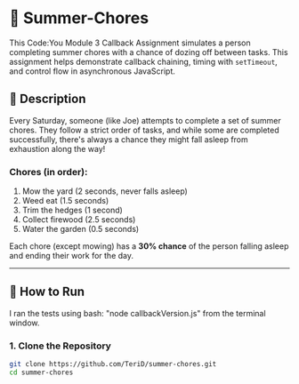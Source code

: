 # 🧹 Summer-Chores

This Code:You Module 3 Callback Assignment simulates a person completing summer chores with a chance of dozing off between tasks. This assignment helps demonstrate callback chaining, timing with `setTimeout`, and control flow in asynchronous JavaScript.

## 📝 Description

Every Saturday, someone (like Joe) attempts to complete a set of summer chores. They follow a strict order of tasks, and while some are completed successfully, there's always a chance they might fall asleep from exhaustion along the way!

### Chores (in order):
1. Mow the yard (2 seconds, never falls asleep)
2. Weed eat (1.5 seconds)
3. Trim the hedges (1 second)
4. Collect firewood (2.5 seconds)
5. Water the garden (0.5 seconds)

Each chore (except mowing) has a **30% chance** of the person falling asleep and ending their work for the day.

---

## 🚀 How to Run
I ran the tests using bash: "node callbackVersion.js" from the terminal window.

### 1. Clone the Repository

```bash
git clone https://github.com/TeriD/summer-chores.git
cd summer-chores
